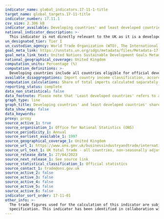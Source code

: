 ```yaml
---
indicator_name: global_indicators.17-11-1-title
target_name: global_targets.17-11-title
indicator_number: 17.11.1
csv_size: 2.306 kB
indicator_available: Developing countries' and least developed countries' share of UK imports 
national_indicator_description: >-
  This indicator is not directly relevant to the UK as it is a developed country. We therefore report developing countries' and least developed countries' share of UK imports, including both goods and services. This provides an indication of the UK's trade engagement with these countries.
un_designated_tier: Tier I
un_custodian_agency: World Trade Organization (WTO), The International Trade Centre (ITC), United Nations Conference on Trade and Development (UNCTAD)
goal_meta_link: https://unstats.un.org/sdgs/metadata/files/Metadata-17-11-01.pdf
goal_meta_link_text: United Nations Sustainable Development Goals Metadata (PDF 216 KB)
national_geographical_coverage: United Kingdom
computation_units: Percentage (%)
computation_definitions: >-
  Developing countries include all countries eligible for official development assistance (ODA), including least developed countries (LDCs).  For a full list of ODA recipients and LDCs, please see the <a href="https://www.oecd.org/dac/financing-sustainable-development/development-finance-standards/daclist.htm">OECD website</a>. Note that the list gets revised every three years and this is taken into account in the calculations (for example, some countries have graduated from LDC status since 2018 and since 2021).
available_disaggregations: Import country income classification, according to DAC.
computation_calculations: Share of total imports calculated separately for all countries from ODA list (developing countries), LDCs, and developing countries excluding China - (Share of total imports/Total imports) * 100
reporting_status: complete
data_non_statistical: false
data_footnote: Please note that 'Least developed countries' refers to a subset of developing countries, and therefore are included in the developing country figures. 
graph_type: line
graph_title: Developing countries' and least developed countries' share of UK imports 
data_show_map: false
data_keywords:
proxy: proxy
source_active_1: true
source_organisation_1: Office for National Statistics (ONS)
source_periodicity_1: Annual
source_earliest_available_1: 1997
source_geographical_coverage_1: United Kingdom
source_url_1: https://www.ons.gov.uk/businessindustryandtrade/internationaltrade/datasets/uktotaltradeallcountriesnonseasonallyadjusted
source_url_text_1: UK total trade - all countries, non-seasonally adjusted
source_release_date_1: 27/04/2023
source_next_release_1: See source link
source_statistical_classification_1: Official statistics
source_contact_1: trade@ons.gov.uk
source_active_2: false
source_active_3: false
source_active_4: false
source_active_5: false
source_active_6: false
indicator_sort_order: 17-11-01
other_info: >-
  The trade figures used for the calculation of this indicator are subject to revision aligned with National Accounts policy. This indicator is being used as an approximation of the UN SDG Indicator. Where possible, we will work to identify or develop UK data to meet the global indicator
  specification. This indicator has been identified in collaboration with topic experts.
---
```

